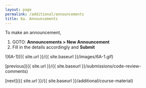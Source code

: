 ```yaml
---
layout: page
permalink: /additional/announcements
title: 6a. Announcements
---
```


To make an announcement, 
  1. GOTO: **Announcements > New Announcement**
  2. Fill in the details accordingly and **Submit**

![6A-1]({{ site.url }}/{{ site.baseurl }}/images/6A-1.gif)

[previous]({{ site.url }}/{{ site.baseurl }}/submissions/code-review-comments)

[next]({{ site.url }}/{{ site.baseurl }}/additional/course-material)
